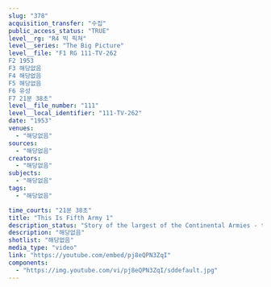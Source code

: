 ```yaml
---
slug: "378"
acquisition_transfer: "수집"
public_access_status: "TRUE"
level__rg: "R4 빅 픽쳐"
level__series: "The Big Picture"
level__file: "F1 RG 111-TV-262
F2 1953
F3 해당없음
F4 해당없음
F5 해당없음
F6 유성
F7 21분 38초"
level__file_number: "111"
level__local_identifier: "111-TV-262"
date: "1953"
venues: 
  - "해당없음"
sources: 
  - "해당없음"
creators: 
  - "해당없음"
subjects: 
  - "해당없음"
tags: 
  - "해당없음"

time_courts: "21분 38초"
title: "This Is Fifth Army 1"
description_status: "Story of the largest of the Continental Armies - the Fifth."
description: "해당없음"
shotlist: "해당없음"
media_type: "video"
link: "https://youtube.com/embed/pj8eQPN3ZqI"
components: 
  - "https://img.youtube.com/vi/pj8eQPN3ZqI/sddefault.jpg"
---
```

